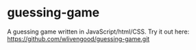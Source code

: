 # guessing-game

A guessing game written in JavaScript/html/CSS. Try it out here: https://github.com/wlivengood/guessing-game.git
